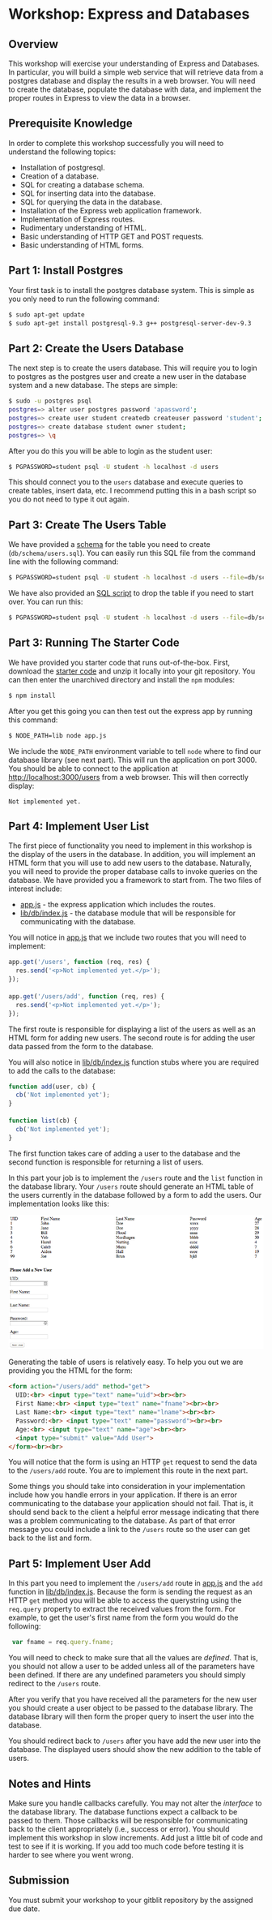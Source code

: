 # Workshop: Express and Databases

## Overview

This workshop will exercise your understanding of Express and
Databases. In particular, you will build a simple web service that
will retrieve data from a postgres database and display the results in
a web browser. You will need to create the database, populate the
database with data, and implement the proper routes in Express to view
the data in a browser.

## Prerequisite Knowledge

In order to complete this workshop successfully you will need to
understand the following topics:

* Installation of postgresql.
* Creation of a database.
* SQL for creating a database schema.
* SQL for inserting data into the database.
* SQL for querying the data in the database.
* Installation of the Express web application framework.
* Implementation of Express routes.
* Rudimentary understanding of HTML.
* Basic understanding of HTTP GET and POST requests.
* Basic understanding of HTML forms.

## Part 1: Install Postgres

Your first task is to install the postgres database system. This is
simple as you only need to run the following command:

```bash
$ sudo apt-get update
$ sudo apt-get install postgresql-9.3 g++ postgresql-server-dev-9.3
```

## Part 2: Create the Users Database

The next step is to create the users database. This will require you
to login to postgres as the postgres user and create a new user in the
database system and a new database. The steps are simple:

```bash
$ sudo -u postgres psql
postgres=> alter user postgres password 'apassword';
postgres=> create user student createdb createuser password 'student';
postgres=> create database student owner student;
postgres=> \q
```

After you do this you will be able to login as the student user:

```bash
$ PGPASSWORD=student psql -U student -h localhost -d users
```

This should connect you to the `users` database and execute queries to
create tables, insert data, etc. I recommend putting this in a bash
script so you do not need to type it out again.

## Part 3: Create The Users Table

We have provided a [schema](db/schema/users.sql) for the table you
need to create (`db/schema/users.sql`). You can easily run this SQL
file from the command line with the following command:

```bash
$ PGPASSWORD=student psql -U student -h localhost -d users --file=db/schema/users.sql
```

We have also provided an [SQL script](db/schema/drop.sql) to drop the
table if you need to start over. You can run this:

```bash
$ PGPASSWORD=student psql -U student -h localhost -d users --file=db/schema/drop.sql
```

## Part 3: Running The Starter Code

We have provided you starter code that runs out-of-the-box. First,
download the [starter code] and unzip it locally into your git
repository. You can then enter the unarchived directory and install
the `npm` modules:

```bash
$ npm install
```

After you get this going you can then test out the express app by
running this command:

```bash
$ NODE_PATH=lib node app.js
```

We include the `NODE_PATH` environment variable to tell `node` where
to find our database library (see next part). This will run the
application on port 3000. You should be able to connect to the
application at
[http://localhost:3000/users](http://localhost:3000/users) from a web
browser. This will then correctly display:

```
Not implemented yet.
```

[starter code]: https://github.com/umass-cs-326/ws-express-and-databases/archive/master.zip

## Part 4: Implement User List

The first piece of functionality you need to implement in this
workshop is the display of the users in the database. In addition, you
will implement an HTML form that you will use to add new users to the
database. Naturally, you will need to provide the proper database
calls to invoke queries on the database. We have provided you a
framework to start from. The two files of interest include:

* [app.js](app.js) - the express application which includes the
  routes.
* [lib/db/index.js](lib/db/index.js) - the database module that will
  be responsible for communicating with the database.

You will notice in [app.js](app.js) that we include two routes that
you will need to implement:

```javascript
app.get('/users', function (req, res) {
  res.send('<p>Not implemented yet.</p>');
});

app.get('/users/add', function (req, res) {
  res.send('<p>Not implemented yet.</p>');
});
```

The first route is responsible for displaying a list of the users as
well as an HTML form for adding new users. The second route is for
adding the user data passed from the form to the database.

You will also notice in [lib/db/index.js](lib/db/index.js) function
stubs where you are required to add the calls to the database:

```javascript
function add(user, cb) {
  cb('Not implemented yet');
}

function list(cb) {
  cb('Not implemented yet');
}
```

The first function takes care of adding a user to the database and the
second function is responsible for returning a list of users.

In this part your job is to implement the `/users` route and the
`list` function in the database library. Your `/users` route should
generate an HTML table of the users currently in the database followed
by a form to add the users. Our implementation looks like this:

<img src="images/users.png">

Generating the table of users is relatively easy. To help you out we
are providing you the HTML for the form:

```html
<form action="/users/add" method="get">
  UID:<br> <input type="text" name="uid"><br><br>
  First Name:<br> <input type="text" name="fname"><br><br>
  Last Name:<br> <input type="text" name="lname"><br><br>
  Password:<br> <input type="text" name="password"><br><br>
  Age:<br> <input type="text" name="age"><br><br>
  <input type="submit" value="Add User">
</form><br><br>
```

You will notice that the form is using an HTTP `get` request to send
the data to the `/users/add` route. You are to implement this route in
the next part.

Some things you should take into consideration in your implementation
include how you handle errors in your application. If there is an
error communicating to the database your application should not
fail. That is, it should send back to the client a helpful error
message indicating that there was a problem communicating to the
database. As part of that error message you could include a link to
the `/users` route so the user can get back to the list and form.

## Part 5: Implement User Add

In this part you need to implement the `/users/add` route in
[app.js](app.js) and the `add` function in
[lib/db/index.js](lib/db/index.js). Because the form is sending the
request as an HTTP `get` method you will be able to access the
querystring using the `req.query` property to extract the received
values from the form. For example, to get the user's first name from
the form you would do the following:

```javascript
 var fname = req.query.fname;
```

You will need to check to make sure that all the values are
*defined*. That is, you should not allow a user to be added unless all
of the parameters have been defined. If there are any undefined
parameters you should simply redirect to the `/users` route.

After you verify that you have received all the parameters for the new
user you should create a user object to be passed to the database
library. The database library will then form the proper query to
insert the user into the database.

You should redirect back to `/users` after you have add the new user
into the database. The displayed users should show the new addition to
the table of users.

## Notes and Hints

Make sure you handle callbacks carefully. You may not alter the
*interface* to the database library. The database functions expect a
callback to be passed to them. Those callbacks will be responsible for
communicating back to the client appropriately (i.e., success or
error). You should implement this workshop in slow increments. Add
just a little bit of code and test to see if it is working. If you add
too much code before testing it is harder to see where you went wrong.

## Submission

You must submit your workshop to your gitblit repository by the
assigned due date.
